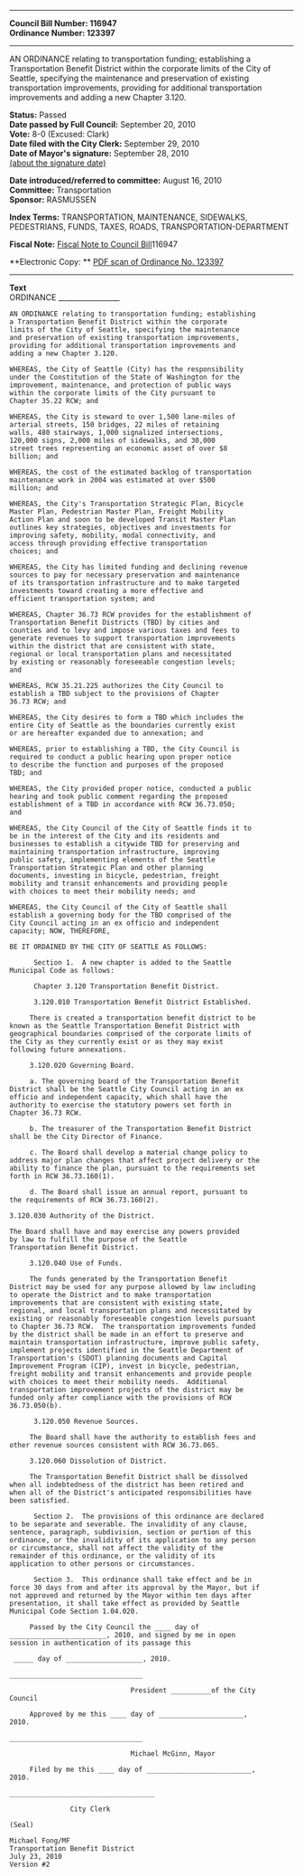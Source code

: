 * * * * *  
  
**Council Bill Number: [](#h0)[](#h2)116947**   
**Ordinance Number: 123397**  
  
* * * * *  
  
AN ORDINANCE relating to transportation funding; establishing a Transportation Benefit District within the corporate limits of the City of Seattle, specifying the maintenance and preservation of existing transportation improvements, providing for additional transportation improvements and adding a new Chapter 3.120.  
  
**Status:** Passed   
**Date passed by Full Council:** September 20, 2010   
**Vote:** 8-0 (Excused: Clark)   
**Date filed with the City Clerk:** September 29, 2010   
**Date of Mayor's signature:** September 28, 2010   
[(about the signature date)](/~public/approvaldate.htm)   
  
  
**Date introduced/referred to committee:** August 16, 2010   
**Committee:** Transportation   
**Sponsor:** RASMUSSEN   
  
**Index Terms:** TRANSPORTATION, MAINTENANCE, SIDEWALKS, PEDESTRIANS, FUNDS, TAXES, ROADS, TRANSPORTATION-DEPARTMENT  
  
**Fiscal Note:** [Fiscal Note to Council Bill](http://clerk.seattle.gov/~public/fnote/116947.htm)[](#h1)[](#h3)116947  
  
**Electronic Copy: ** [PDF scan of Ordinance No. 123397](/~archives/Ordinances/Ord_123397.pdf)  
  
* * * * *  
  
**Text**  
    ORDINANCE _________________  
  
    AN ORDINANCE relating to transportation funding; establishing  
    a Transportation Benefit District within the corporate  
    limits of the City of Seattle, specifying the maintenance  
    and preservation of existing transportation improvements,  
    providing for additional transportation improvements and  
    adding a new Chapter 3.120.  
  
    WHEREAS, the City of Seattle (City) has the responsibility  
    under the Constitution of the State of Washington for the  
    improvement, maintenance, and protection of public ways  
    within the corporate limits of the City pursuant to  
    Chapter 35.22 RCW; and  
  
    WHEREAS, the City is steward to over 1,500 lane-miles of  
    arterial streets, 150 bridges, 22 miles of retaining  
    walls, 480 stairways, 1,000 signalized intersections,  
    120,000 signs, 2,000 miles of sidewalks, and 30,000  
    street trees representing an economic asset of over $8  
    billion; and  
  
    WHEREAS, the cost of the estimated backlog of transportation  
    maintenance work in 2004 was estimated at over $500  
    million; and  
  
    WHEREAS, the City's Transportation Strategic Plan, Bicycle  
    Master Plan, Pedestrian Master Plan, Freight Mobility  
    Action Plan and soon to be developed Transit Master Plan  
    outlines key strategies, objectives and investments for  
    improving safety, mobility, modal connectivity, and  
    access through providing effective transportation  
    choices; and  
  
    WHEREAS, the City has limited funding and declining revenue  
    sources to pay for necessary preservation and maintenance  
    of its transportation infrastructure and to make targeted  
    investments toward creating a more effective and  
    efficient transportation system; and  
  
    WHEREAS, Chapter 36.73 RCW provides for the establishment of  
    Transportation Benefit Districts (TBD) by cities and  
    counties and to levy and impose various taxes and fees to  
    generate revenues to support transportation improvements  
    within the district that are consistent with state,  
    regional or local transportation plans and necessitated  
    by existing or reasonably foreseeable congestion levels;  
    and  
  
    WHEREAS, RCW 35.21.225 authorizes the City Council to  
    establish a TBD subject to the provisions of Chapter  
    36.73 RCW; and  
  
    WHEREAS, the City desires to form a TBD which includes the  
    entire City of Seattle as the boundaries currently exist  
    or are hereafter expanded due to annexation; and  
  
    WHEREAS, prior to establishing a TBD, the City Council is  
    required to conduct a public hearing upon proper notice  
    to describe the function and purposes of the proposed  
    TBD; and  
  
    WHEREAS, the City provided proper notice, conducted a public  
    hearing and took public comment regarding the proposed  
    establishment of a TBD in accordance with RCW 36.73.050;  
    and  
  
    WHEREAS, the City Council of the City of Seattle finds it to  
    be in the interest of the City and its residents and  
    businesses to establish a citywide TBD for preserving and  
    maintaining transportation infrastructure, improving  
    public safety, implementing elements of the Seattle  
    Transportation Strategic Plan and other planning  
    documents, investing in bicycle, pedestrian, freight  
    mobility and transit enhancements and providing people  
    with choices to meet their mobility needs; and  
  
    WHEREAS, the City Council of the City of Seattle shall  
    establish a governing body for the TBD comprised of the  
    City Council acting in an ex officio and independent  
    capacity; NOW, THEREFORE,  
  
    BE IT ORDAINED BY THE CITY OF SEATTLE AS FOLLOWS:  
  
          Section 1.  A new chapter is added to the Seattle  
    Municipal Code as follows:  
  
          Chapter 3.120 Transportation Benefit District.  
  
          3.120.010 Transportation Benefit District Established.  
  
         There is created a transportation benefit district to be  
    known as the Seattle Transportation Benefit District with  
    geographical boundaries comprised of the corporate limits of  
    the City as they currently exist or as they may exist  
    following future annexations.  
  
         3.120.020 Governing Board.  
  
         a. The governing board of the Transportation Benefit  
    District shall be the Seattle City Council acting in an ex  
    officio and independent capacity, which shall have the  
    authority to exercise the statutory powers set forth in  
    Chapter 36.73 RCW.  
  
         b. The treasurer of the Transportation Benefit District  
    shall be the City Director of Finance.  
  
         c. The Board shall develop a material change policy to  
    address major plan changes that affect project delivery or the  
    ability to finance the plan, pursuant to the requirements set  
    forth in RCW 36.73.160(1).  
  
         d. The Board shall issue an annual report, pursuant to  
    the requirements of RCW 36.73.160(2).  
  
    3.120.030 Authority of the District.  
  
    The Board shall have and may exercise any powers provided  
    by law to fulfill the purpose of the Seattle  
    Transportation Benefit District.  
  
         3.120.040 Use of Funds.  
  
         The funds generated by the Transportation Benefit  
    District may be used for any purpose allowed by law including  
    to operate the District and to make transportation  
    improvements that are consistent with existing state,  
    regional, and local transportation plans and necessitated by  
    existing or reasonably foreseeable congestion levels pursuant  
    to Chapter 36.73 RCW.  The transportation improvements funded  
    by the district shall be made in an effort to preserve and  
    maintain transportation infrastructure, improve public safety,  
    implement projects identified in the Seattle Department of  
    Transportation's (SDOT) planning documents and Capital  
    Improvement Program (CIP), invest in bicycle, pedestrian,  
    freight mobility and transit enhancements and provide people  
    with choices to meet their mobility needs.  Additional  
    transportation improvement projects of the district may be  
    funded only after compliance with the provisions of RCW  
    36.73.050(b).  
  
          3.120.050 Revenue Sources.  
  
         The Board shall have the authority to establish fees and  
    other revenue sources consistent with RCW 36.73.065.  
  
         3.120.060 Dissolution of District.  
  
         The Transportation Benefit District shall be dissolved  
    when all indebtedness of the district has been retired and  
    when all of the District's anticipated responsibilities have  
    been satisfied.  
  
          Section 2.  The provisions of this ordinance are declared  
    to be separate and severable. The invalidity of any clause,  
    sentence, paragraph, subdivision, section or portion of this  
    ordinance, or the invalidity of its application to any person  
    or circumstance, shall not affect the validity of the  
    remainder of this ordinance, or the validity of its  
    application to other persons or circumstances.  
  
          Section 3.  This ordinance shall take effect and be in  
    force 30 days from and after its approval by the Mayor, but if  
    not approved and returned by the Mayor within ten days after  
    presentation, it shall take effect as provided by Seattle  
    Municipal Code Section 1.04.020.  
  
         Passed by the City Council the ____ day of  
    ________________________, 2010, and signed by me in open  
    session in authentication of its passage this  
  
     _____ day of ___________________, 2010.  
  
    _________________________________  
  
                                  President __________of the City  
    Council  
  
         Approved by me this ____ day of _____________________,  
    2010.  
  
    _________________________________  
  
                                  Michael McGinn, Mayor  
  
         Filed by me this ____ day of __________________________,  
    2010.  
  
    ____________________________________  
  
                   City Clerk  
  
    (Seal)  
  
    Michael Fong/MF  
    Transportation Benefit District  
    July 23, 2010  
    Version #2  
